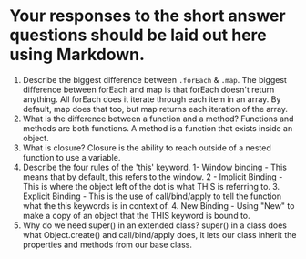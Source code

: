 # Your responses to the short answer questions should be laid out here using Markdown.
1. Describe the biggest difference between `.forEach` & `.map`.
The biggest difference between forEach and map is that forEach doesn't return anything. All forEach does it iterate through each item in an array. By default, map does that too, but map returns each iteration of the array. 
2. What is the difference between a function and a method?
Functions and methods are both functions. A method is a function that exists inside an object. 
3. What is closure?
Closure is the ability to reach outside of a nested function to use a variable. 
4. Describe the four rules of the 'this' keyword.
1- Window binding - This means that by default, this refers to the window. 2 - Implicit Binding - This is where the object left of the dot is what THIS is referring to. 3. Explicit Binding - This is the use of call/bind/apply to tell the function what the this keywords is in context of. 4. New Binding - Using "New" to make a copy of an object that the THIS keyword is bound to. 
5. Why do we need super() in an extended class?
super() in a class does what Object.create() and call/bind/apply does, it lets our class inherit the properties and methods from our base class. 
